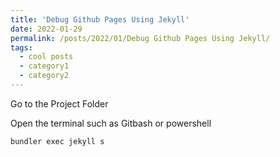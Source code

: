 ```yaml
---
title: 'Debug Github Pages Using Jekyll'
date: 2022-01-29
permalink: /posts/2022/01/Debug Github Pages Using Jekyll/
tags:
  - cool posts
  - category1
  - category2
---
```

Go to the Project Folder

Open the terminal such as Gitbash or powershell

`bundler exec jekyll s`